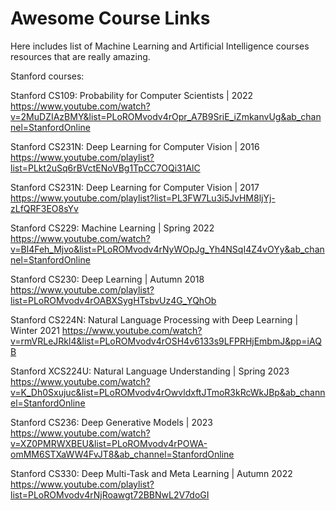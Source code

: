 # Awesome Course Links

Here includes list of Machine Learning and Artificial Intelligence courses resources that are really amazing. 

Stanford courses:

Stanford CS109: Probability for Computer Scientists | 2022 https://www.youtube.com/watch?v=2MuDZIAzBMY&list=PLoROMvodv4rOpr_A7B9SriE_iZmkanvUg&ab_channel=StanfordOnline

Stanford CS231N: Deep Learning for Computer Vision | 2016 https://www.youtube.com/playlist?list=PLkt2uSq6rBVctENoVBg1TpCC7OQi31AlC

Stanford CS231N: Deep Learning for Computer Vision | 2017 https://www.youtube.com/playlist?list=PL3FW7Lu3i5JvHM8ljYj-zLfQRF3EO8sYv

Stanford CS229: Machine Learning | Spring 2022 https://www.youtube.com/watch?v=Bl4Feh_Mjvo&list=PLoROMvodv4rNyWOpJg_Yh4NSqI4Z4vOYy&ab_channel=StanfordOnline

Stanford CS230: Deep Learning | Autumn 2018 https://www.youtube.com/playlist?list=PLoROMvodv4rOABXSygHTsbvUz4G_YQhOb 

Stanford CS224N: Natural Language Processing with Deep Learning | Winter 2021 https://www.youtube.com/watch?v=rmVRLeJRkl4&list=PLoROMvodv4rOSH4v6133s9LFPRHjEmbmJ&pp=iAQB

Stanford XCS224U: Natural Language Understanding | Spring 2023 https://www.youtube.com/watch?v=K_Dh0Sxujuc&list=PLoROMvodv4rOwvldxftJTmoR3kRcWkJBp&ab_channel=StanfordOnline 

Stanford CS236: Deep Generative Models | 2023 https://www.youtube.com/watch?v=XZ0PMRWXBEU&list=PLoROMvodv4rPOWA-omMM6STXaWW4FvJT8&ab_channel=StanfordOnline

Stanford CS330: Deep Multi-Task and Meta Learning | Autumn 2022 https://www.youtube.com/playlist?list=PLoROMvodv4rNjRoawgt72BBNwL2V7doGI
